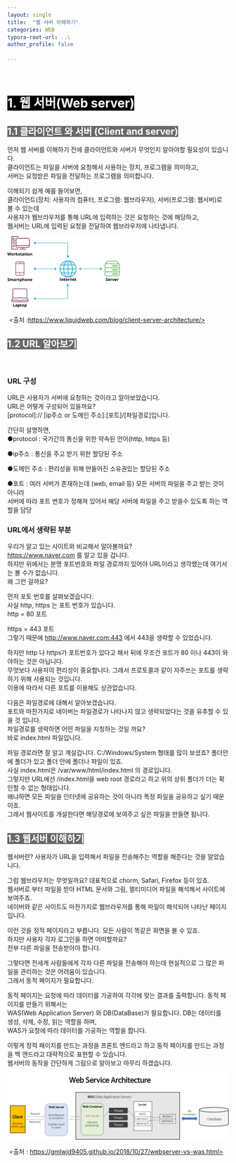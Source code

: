 ```yaml
---
layout: single
title:  "웹 서버 이해하기"
categories: WEB
typora-root-url: ..\
author_profile: false

---
```

<br>

# <span style="background:#000000; color:#ffffff">1. 웹 서버(Web server)</span>



## <span style="background:#696969; color:#ffffff">1.1 클라이언트 와 서버 (Client and server)</span>

먼저 웹 서버를 이해하기 전에 클라이언트와 서버가 무엇인지 알아야할 필요성이 있습니다.  
클라이언트는 파일을 서버에 요청해서 사용하는 장치, 프로그램을 의미하고,  
서버는 요청받은 파일을 전달하는 프로그램을 의미합니다. 

이해되기 쉽게 예를 들어보면,  
클라이언트(장치: 사용자의 컴퓨터, 프로그램: 웹브라우저), 서버(프로그램: 웹서버)로 볼 수 있는데  
사용자가 웹브라우저를 통해 URL에 입력하는 것은 요청하는 것에 해당하고,   
웹서버는 URL에 입력된 요청을 전달하여 웹브라우저에 나타냅니다.

<img src="/images/2024-04-17-first/client-server-network.webp" alt="client-server-network" style="zoom: 25%;" />

​							<출처 :https://www.liquidweb.com/blog/client-server-architecture/>



## <span style="background:#696969; color:#ffffff">1.2 URL 알아보기</span>

<br>

### URL 구성

URL은 사용자가 서버에 요청하는 것이라고 알아보았습니다.  
URL은 어떻게 구성되어 있을까요?    
[protocol]:// [ip주소 or 도메인 주소]:[포트]/[파일경로]입니다.

 

간단히 설명하면,  
●protocol : 국가간의 통신을 위한 약속된 언어(http, https 등)

●ip주소 : 통신을 주고 받기 위한 할당된 주소

●도메인 주소 : 편리성을 위해 만들어진 소유권있는 할당된 주소

●포트 : 여러 서버가 존재하는데 (web, email 등) 모든 서버의 파일을  주고 받는 것이 아니라  
서버에 따라 포트 번호가 정해져 있어서 해당 서버에 파일을 주고 받을수 있도록 하는 역할을 담당  



### URL에서 생략된 부분

우리가 알고 있는 사이트와 비교해서 알아볼까요?  
https://www.naver.com 를 알고 있을 겁니다.  
하지만 위에서는 분명 포트번호와 파일 경로까지 있어야 URL이라고 생각했는데 여기서는 볼 수가 없습니다.  
왜 그런 걸까요?  



먼저 포토 번호를 살펴보겠습니다.  
사실 http, https 는 포트 번호가 있습니다.  
http  =  80 포트 

https = 443 포트  
그렇기 때문에 http://www.naver.com:443 에서 443을 생략할 수 있었습니다.

하지만 http 나 https가 포트번호가 있다고 해서 뒤에 무조건 포트가 80 이나 443이 와야하는 것은 아닙니다.  
무엇보다 사용자의 편리성이 중요합니다.  그래서 프로토콜과 같이 자주쓰는 포트를 생략하기 위해  사용되는 것입니다.  
이용에 따라서 다른 포트를 이용해도 상관없습니다.  



다음은 파일경로에 대해서 알아보겠습니다.  
포트와 마찬가지로 네이버는 파일경로가 나타나지 않고 생략되었다는 것을 유추할 수 있을 것 입니다.  
파일경로를 생략하면 어떤 파일을 지칭하는 것일 까요?  
바로 index.html 파일입니다.  



파일 경로라면 잘 알고 계실겁니다. C:/Windows/System 형태를 많이 보셨죠? 폴더안에 폴더가 있고 폴더 안에 폴더나 파일이 있죠.  
사실 index.html은 /var/www/html/index.html 의 경로입니다.  
그렇지만 URL에선 /index.html을 web root 경로라고 하고 위의 상위 폴더가 더는 확인할 수 없는 형태입니다.  
왜냐하면 모든 파일을 인터넷에 공유하는 것이 아니라 특정 파일을 공유하고 싶기 때문이죠.  
그래서 웹사이트를 개설한다면 해당경로에 보여주고 싶은 파일을 만들면 됩니다.



## <span style="background:#696969; color:#ffffff">1.3 웹서버 이해하기</span>

웹서버란? 사용자가  URL을 입력해서 파일을 전송해주는 역할을 해준다는 것을 알았습니다.  



그럼 웹브라우저는 무엇일까요? 대표적으로 chorm, Safari, Firefox 등이 있죠.   
웹서버로 부터 파일을 받아 HTML 문서와 그림, 멀티미디어 파일을 해석해서 사이트에 보여주죠.  
네이버와 같은 사이트도 마찬가지로 웹브라우저를 통해 파일이 해석되어 나타난 페이지입니다.  



이런 것을 정적 페이지라고 부릅니다. 모든 사람이 똑같은 화면을 볼 수 있죠.  
하지만 사용자 각자 로그인을 하면 어떠할까요?  
전부 다른 파일을 전송받아야 합니다.  



그렇다면 전세계 사람들에게 각자 다른 파일을 전송해야 하는데 현실적으로 그 많은 파일을 관리하는 것은 어려움이 있습니다.  
그래서 동적 페이지가 필요합니다.  



동적 페이지는 요청에 따라 데이터를 가공하여 각각에 맞는 결과를 출력합니다. 동적 페이지를 만들기 위해서는  
WAS(Web Application Server) 와 DB(DataBase)가 필요합니다. DB는 데이터를 생성, 삭제, 수정, 읽는 역할을 하며,  
WAS가 요청에 따라 데이터를 가공하는 역할을 합니다.  



이렇게 정적 페이지를 만드는 과정을 프론트 엔드라고 하고 동적 페이지를 만드는 과정을 백 엔드라고 대략적으로 표현할 수 있습니다.  
웹서버의 동작을 간단하게 그림으로 알아보고 마무리 하겠습니다.

![images_green9930_post_08297dd4-ce30-4330-bd08-62d81569696a_image](/images/2024-04-17-first/images_green9930_post_08297dd4-ce30-4330-bd08-62d81569696a_image.png)

​							<출처 : https://gmlwjd9405.github.io/2018/10/27/webserver-vs-was.html>







